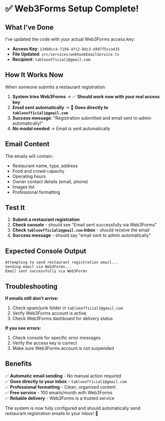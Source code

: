 # ✅ Web3Forms Setup Complete!

## What I've Done

I've updated the code with your actual Web3Forms access key:
- **Access Key**: `13408cc4-7194-4fc2-8dc3-d497f5ccad15`
- **File Updated**: `src/services/webhookEmailService.ts`
- **Recipient**: `tablooofficial1@gmail.com`

## How It Works Now

When someone submits a restaurant registration:

1. **System tries Web3Forms** → ✅ **Should work now with your real access key**
2. **Email sent automatically** → 📧 **Goes directly to `tablooofficial1@gmail.com`**
3. **Success message**: "Registration submitted and email sent to admin automatically!"
4. **No modal needed** → Email is sent automatically

## Email Content

The emails will contain:
- Restaurant name, type, address
- Food and crowd capacity
- Operating hours
- Owner contact details (email, phone)
- Images list
- Professional formatting

## Test It

1. **Submit a restaurant registration**
2. **Check console** - should see "Email sent successfully via Web3Forms"
3. **Check `tablooofficial1@gmail.com` inbox** - should receive the email
4. **Success message** - should say "email sent to admin automatically"

## Expected Console Output

```
Attempting to send restaurant registration email...
Sending email via Web3Forms...
Email sent successfully via Web3Forms
```

## Troubleshooting

**If emails still don't arrive:**
1. Check spam/junk folder in `tablooofficial1@gmail.com`
2. Verify Web3Forms account is active
3. Check Web3Forms dashboard for delivery status

**If you see errors:**
1. Check console for specific error messages
2. Verify the access key is correct
3. Make sure Web3Forms account is not suspended

## Benefits

✅ **Automatic email sending** - No manual action required  
✅ **Goes directly to your inbox** - `tablooofficial1@gmail.com`  
✅ **Professional formatting** - Clean, organized content  
✅ **Free service** - 100 emails/month with Web3Forms  
✅ **Reliable delivery** - Web3Forms is a trusted service  

The system is now fully configured and should automatically send restaurant registration emails to your inbox! 🎉
